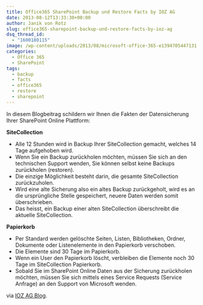 ```yaml
---
title: Office365 SharePoint Backup und Restore Facts by IOZ AG
date: 2013-08-12T13:33:30+00:00
author: Janik von Rotz
slug: office365-sharepoint-backup-und-restore-facts-by-ioz-ag
dsq_thread_id:
  - "1600180115"
image: /wp-content/uploads/2013/08/microsoft-office-365-e1394705447131.jpg
categories:
  - Office 365
  - SharePoint
tags:
  - backup
  - facts
  - office365
  - restore
  - sharepoint
---
```

In diesem Blogbeitrag schildern wir Ihnen die Fakten der Datensicherung Ihrer SharePoint Online Plattform:

<!--more-->

<strong>SiteCollection</strong>

<ul>
    <li>Alle 12 Stunden wird in Backup Ihrer SiteCollection gemacht, welches 14 Tage aufgehoben wird.</li>
    <li>Wenn Sie ein Backup zurückholen möchten, müssen Sie sich an den technischen Support wenden, Sie können selbst keine Backups zurückholen (restoren).</li>
    <li>Die einzige Möglichkeit besteht darin, die gesamte SiteCollection zurückzuholen.</li>
    <li>Wird eine alte Sicherung also ein altes Backup zurückgeholt, wird es an die ursprüngliche Stelle gespeichert, neuere Daten werden somit überschrieben.</li>
    <li>Das heisst, ein Backup einer alten SiteCollection überschreibt die aktuelle SiteCollection.</li>
</ul>

<strong>Papierkorb</strong>

<ul>
    <li>Per Standard werden gelöschte Seiten, Listen, Bibliotheken, Ordner, Dokumente oder Listenelemente in den Papierkorb verschoben.</li>
    <li>Die Elemente sind 30 Tage im Papierkorb.</li>
    <li>Wenn ein User den Papierkorb löscht, verbleiben die Elemente noch 30 Tage im SiteCollection Papierkorb.</li>
    <li>Sobald Sie im SharePoint Online Daten aus der Sicherung zurückholen möchten, müssen Sie sich mittels eines Service Requests (Service Anfrage) an den Support von Microsoft wenden.</li>
</ul>

via <a href="https://blog.ioz.ch/">IOZ AG Blog</a>.